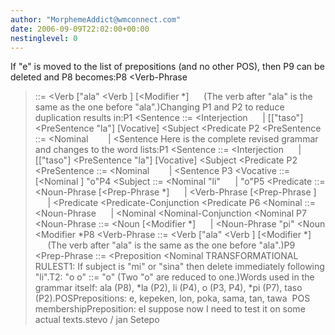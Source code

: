 ```yaml
---
author: "MorphemeAddict@wmconnect.com"
date: 2006-09-09T22:02:00+00:00
nestinglevel: 0
---
```

If "e" is moved to the list of prepositions (and no other POS), then P9 can be deleted and P8 becomes:P8 <Verb-Phrase
> ::= <Verb
> \["ala" <Verb
>\] \[<Modifier
>\*\]      (The verb after "ala" is the same as the one before "ala".)Changing P1 and P2 to reduce duplication results in:P1 <Sentence
> ::= <Interjection
>      | \[\["taso"\] <PreSentence
> "la"\] \[Vocative\] <Subject
> <Predicate
>P2 <PreSentence
> ::= <Nominal
>        | <Sentence
> Here is the complete revised grammar and changes to the word lists:P1 <Sentence
> ::= <Interjection
>      | \[\["taso"\] <PreSentence
> "la"\] \[Vocative\] <Subject
> <Predicate
>P2 <PreSentence
> ::= <Nominal
>        | <Sentence
> P3 <Vocative
> ::= \[<Nominal
>\] "o"P4 <Subject
> ::= <Nominal
> "li"      | "o"P5 <Predicate
> ::= <Noun-Phrase
> \[<Prep-Phrase
>\*\]      | <Verb-Phrase
> \[<Prep-Phrase
>\]      | <Predicate
> <Predicate-Conjunction
> <Predicate
>P6 <Nominal
> ::= <Noun-Phrase
>      | <Nominal
> <Nominal-Conjunction
> <Nominal
>P7 <Noun-Phrase
> ::= <Noun
> \[<Modifier
>\*\]      | <Noun-Phrase
> "pi" <Noun
> <Modifier
>\*P8 <Verb-Phrase
> ::= <Verb
> \["ala" <Verb
>\] \[<Modifier
>\*\]      (The verb after "ala" is the same as the one before "ala".)P9 <Prep-Phrase
> ::= <Preposition
> <Nominal
>TRANSFORMATIONAL RULEST1: If subject is "mi" or "sina" then delete immediately following "li".T2: "o o" ::= "o" (Two "o" are reduced to one.)Words used in the grammar itself: ala (P8), \*la (P2), li (P4), o (P3, P4), \*pi (P7), taso (P2).POSPrepositions: e, kepeken, lon, poka, sama, tan, tawa  POS membershipPreposition: eI suppose now I need to test it on some actual texts.stevo / jan Setepo